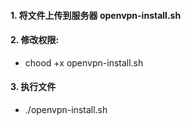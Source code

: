 #### 1. 将文件上传到服务器 openvpn-install.sh

#### 2. 修改权限:
- chood +x openvpn-install.sh

#### 3. 执行文件
- ./openvpn-install.sh